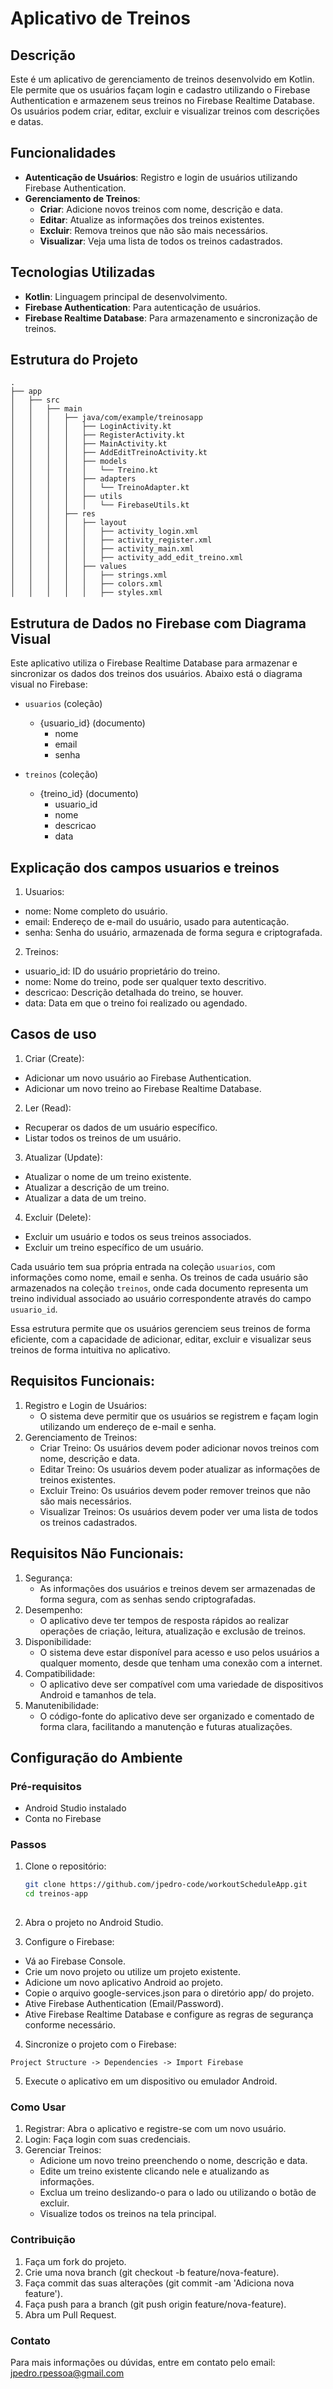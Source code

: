 # Aplicativo de Treinos

## Descrição

Este é um aplicativo de gerenciamento de treinos desenvolvido em Kotlin. Ele permite que os usuários façam login e cadastro utilizando o Firebase Authentication e armazenem seus treinos no Firebase Realtime Database. Os usuários podem criar, editar, excluir e visualizar treinos com descrições e datas.

## Funcionalidades

- **Autenticação de Usuários**: Registro e login de usuários utilizando Firebase Authentication.
- **Gerenciamento de Treinos**:
  - **Criar**: Adicione novos treinos com nome, descrição e data.
  - **Editar**: Atualize as informações dos treinos existentes.
  - **Excluir**: Remova treinos que não são mais necessários.
  - **Visualizar**: Veja uma lista de todos os treinos cadastrados.
  
## Tecnologias Utilizadas

- **Kotlin**: Linguagem principal de desenvolvimento.
- **Firebase Authentication**: Para autenticação de usuários.
- **Firebase Realtime Database**: Para armazenamento e sincronização de treinos.

## Estrutura do Projeto

```plaintext
.
├── app
│   ├── src
│   │   ├── main
│   │   │   ├── java/com/example/treinosapp
│   │   │   │   ├── LoginActivity.kt
│   │   │   │   ├── RegisterActivity.kt
│   │   │   │   ├── MainActivity.kt
│   │   │   │   ├── AddEditTreinoActivity.kt
│   │   │   │   ├── models
│   │   │   │   │   └── Treino.kt
│   │   │   │   ├── adapters
│   │   │   │   │   └── TreinoAdapter.kt
│   │   │   │   ├── utils
│   │   │   │   │   └── FirebaseUtils.kt
│   │   │   ├── res
│   │   │   │   ├── layout
│   │   │   │   │   ├── activity_login.xml
│   │   │   │   │   ├── activity_register.xml
│   │   │   │   │   ├── activity_main.xml
│   │   │   │   │   ├── activity_add_edit_treino.xml
│   │   │   │   ├── values
│   │   │   │   │   ├── strings.xml
│   │   │   │   │   ├── colors.xml
│   │   │   │   │   ├── styles.xml 

```
## Estrutura de Dados no Firebase com Diagrama Visual
Este aplicativo utiliza o Firebase Realtime Database para armazenar e sincronizar os dados dos treinos dos usuários. Abaixo está o diagrama visual no Firebase:

- `usuarios` (coleção)
  - {usuario_id} (documento)
    - nome
    - email
    - senha

- `treinos` (coleção)
  - {treino_id} (documento)
    - usuario_id
    - nome
    - descricao
    - data

## Explicação dos campos usuarios e treinos

1. Usuarios:

- nome: Nome completo do usuário.
- email: Endereço de e-mail do usuário, usado para autenticação.
- senha: Senha do usuário, armazenada de forma segura e criptografada.

2. Treinos:

- usuario_id: ID do usuário proprietário do treino.
- nome: Nome do treino, pode ser qualquer texto descritivo.
- descricao: Descrição detalhada do treino, se houver.
- data: Data em que o treino foi realizado ou agendado.


## Casos de uso

1. Criar (Create):

- Adicionar um novo usuário ao Firebase Authentication.
- Adicionar um novo treino ao Firebase Realtime Database.

2. Ler (Read):

- Recuperar os dados de um usuário específico.
- Listar todos os treinos de um usuário.

3. Atualizar (Update):

- Atualizar o nome de um treino existente.
- Atualizar a descrição de um treino.
- Atualizar a data de um treino.


4. Excluir (Delete):

- Excluir um usuário e todos os seus treinos associados.
- Excluir um treino específico de um usuário.

Cada usuário tem sua própria entrada na coleção `usuarios`, com informações como nome, email e senha. Os treinos de cada usuário são armazenados na coleção `treinos`, onde cada documento representa um treino individual associado ao usuário correspondente através do campo `usuario_id`.

Essa estrutura permite que os usuários gerenciem seus treinos de forma eficiente, com a capacidade de adicionar, editar, excluir e visualizar seus treinos de forma intuitiva no aplicativo.

## Requisitos Funcionais:

1. Registro e Login de Usuários: 
    - O sistema deve permitir que os usuários se registrem e façam login utilizando um endereço de e-mail e senha.
2. Gerenciamento de Treinos:
    - Criar Treino: Os usuários devem poder adicionar novos treinos com nome, descrição e data.
    - Editar Treino: Os usuários devem poder atualizar as informações de treinos existentes.
    - Excluir Treino: Os usuários devem poder remover treinos que não são mais necessários.
    - Visualizar Treinos: Os usuários devem poder ver uma lista de todos os treinos cadastrados.

## Requisitos Não Funcionais:

1. Segurança: 
    - As informações dos usuários e treinos devem ser armazenadas de forma segura, com as senhas sendo criptografadas.
2. Desempenho: 
    - O aplicativo deve ter tempos de resposta rápidos ao realizar operações de criação, leitura, atualização e exclusão de treinos.
3. Disponibilidade: 
    - O sistema deve estar disponível para acesso e uso pelos usuários a qualquer momento, desde que tenham uma conexão com a internet.
4. Compatibilidade: 
    - O aplicativo deve ser compatível com uma variedade de dispositivos Android e tamanhos de tela.
5. Manutenibilidade:
    - O código-fonte do aplicativo deve ser organizado e comentado de forma clara, facilitando a manutenção e futuras atualizações.

## Configuração do Ambiente

### Pré-requisitos

- Android Studio instalado
- Conta no Firebase

### Passos

1. Clone o repositório:

   ```bash
   git clone https://github.com/jpedro-code/workoutScheduleApp.git
   cd treinos-app
  

2. Abra o projeto no Android Studio.

3. Configure o Firebase:

- Vá ao Firebase Console.
- Crie um novo projeto ou utilize um projeto existente.
- Adicione um novo aplicativo Android ao projeto.
- Copie o arquivo google-services.json para o diretório app/ do projeto.
- Ative Firebase Authentication (Email/Password).
- Ative Firebase Realtime Database e configure as regras de segurança conforme necessário.

4. Sincronize o projeto com o Firebase:

```plaintext
Project Structure -> Dependencies -> Import Firebase
```

5. Execute o aplicativo em um dispositivo ou emulador Android.

### Como Usar

1. Registrar: Abra o aplicativo e registre-se com um novo usuário.
2. Login: Faça login com suas credenciais.
3. Gerenciar Treinos:
    - Adicione um novo treino preenchendo o nome, descrição e data.
    - Edite um treino existente clicando nele e atualizando as informações.
    - Exclua um treino deslizando-o para o lado ou utilizando o botão de excluir.
    - Visualize todos os treinos na tela principal.

### Contribuição

1. Faça um fork do projeto.
2. Crie uma nova branch (git checkout -b feature/nova-feature).
3. Faça commit das suas alterações (git commit -am 'Adiciona nova feature').
4. Faça push para a branch (git push origin feature/nova-feature).
5. Abra um Pull Request.

### Contato
Para mais informações ou dúvidas, entre em contato pelo email: jpedro.rpessoa@gmail.com
